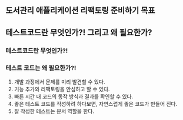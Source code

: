 ## 도서관리 애플리케이션 리팩토링 준비하기 목표

## 테스트코드란 무엇인가?! 그리고 왜 필요한가?

### 테스트코드란 무엇인가?!

### 테스트 코드는 왜 필요한가?!
1. 개발 과정에서 문제를 미리 발견할 수 있다.
2. 기능 추가와 리팩토링을 안심하고 할 수 있다.
3. 빠른 시간 내 코드의 동작 방식과 결과를 확인할 수 있다.
4. 좋은 테스트 코드를 작성하려 하다보면, 자연스럽게 좋은 코드가 만들어 진다.
5. 잘 작성한 테스트는 문서 역할을 한다.